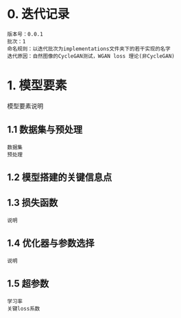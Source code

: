 # 0. 迭代记录
    版本号：0.0.1
    批次：1
    命名规则：以迭代批次为implementations文件夹下的若干实现的名字
    迭代原因：自然图像的CycleGAN测试，WGAN loss 理论(非CycleGAN)
# 1. 模型要素
模型要素说明
## 1.1 数据集与预处理
    数据集
    预处理
## 1.2 模型搭建的关键信息点

## 1.3 损失函数
    说明
## 1.4 优化器与参数选择
    说明
## 1.5 超参数
    学习率
    关键loss系数